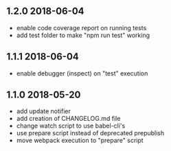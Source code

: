 ## 1.2.0 2018-06-04
* enable code coverage report on running tests
* add test folder to make "npm run test" working

## 1.1.1 2018-06-04
* enable debugger (inspect) on "test" execution

## 1.1.0 2018-05-20
* add update notifier
* add creation of CHANGELOG.md file
* change watch script to use babel-cli's
* use prepare script instead of deprecated prepublish
* move webpack execution to "prepare" script
